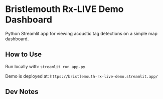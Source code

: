 # Bristlemouth Rx-LIVE Demo Dashboard
Python Streamlit app for viewing acoustic tag detections on a simple map dashboard.

## How to Use
Run locally with: `streamlit run app.py`

Demo is deployed at: `https://bristlemouth-rx-live-demo.streamlit.app/`

## Dev Notes
